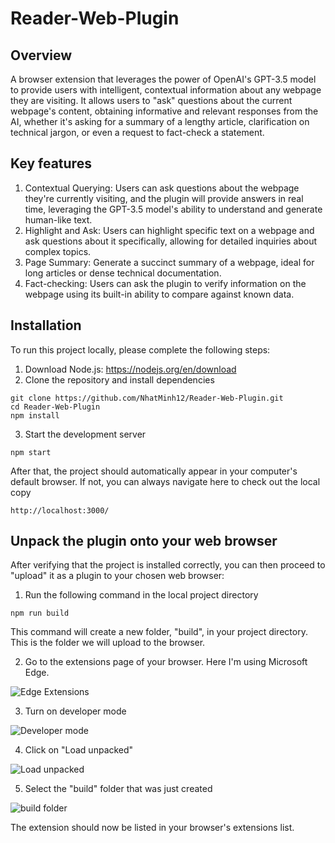 # Reader-Web-Plugin

## Overview

A browser extension that leverages the power of OpenAI's GPT-3.5 model to provide users with intelligent, contextual information about any webpage they are visiting.
It allows users to "ask" questions about the current webpage's content, obtaining informative and relevant responses from the AI, whether it's asking for a summary of a lengthy article, clarification on technical jargon, or even a request to fact-check a statement.

## Key features

1. Contextual Querying: Users can ask questions about the webpage they're currently visiting, and the plugin will provide answers in real time, leveraging the GPT-3.5 model's ability to understand and generate human-like text.
2. Highlight and Ask: Users can highlight specific text on a webpage and ask questions about it specifically, allowing for detailed inquiries about complex topics.
3. Page Summary: Generate a succinct summary of a webpage, ideal for long articles or dense technical documentation.
4. Fact-checking: Users can ask the plugin to verify information on the webpage using its built-in ability to compare against known data.

## Installation
To run this project locally, please complete the following steps:
1. Download Node.js: https://nodejs.org/en/download
2. Clone the repository and install dependencies
```
git clone https://github.com/NhatMinh12/Reader-Web-Plugin.git
cd Reader-Web-Plugin
npm install
```
3. Start the development server
```
npm start
```
After that, the project should automatically appear in your computer's default browser. If not, you can always navigate here to check out the local copy
```
http://localhost:3000/
```

## Unpack the plugin onto your web browser
After verifying that the project is installed correctly, you can then proceed to "upload" it as a plugin to your chosen web browser:
1. Run the following command in the local project directory
```
npm run build
```
This command will create a new folder, "build", in your project directory. This is the folder we will upload to the browser.<br>  

2. Go to the extensions page of your browser. Here I'm using Microsoft Edge.

![Edge Extensions](https://i.imgur.com/GgPNTPs.png)

3. Turn on developer mode  

![Developer mode](https://i.imgur.com/8iVwqLU.png)  

4. Click on "Load unpacked"

![Load unpacked](https://i.imgur.com/RyKm8er.png)  

5. Select the "build" folder that was just created

![build folder](https://i.imgur.com/5nqnze2.png)  

The extension should now be listed in your browser's extensions list.

